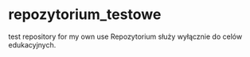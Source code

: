# repozytorium_testowe
test repository for my own use
Repozytorium służy wyłącznie do celów edukacyjnych. 

